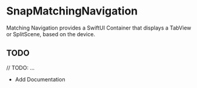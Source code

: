 # SnapMatchingNavigation

Matching Navigation provides a SwiftUI Container that displays a TabView or SplitScene, based on the device. 


## TODO

// TODO: ... 
 - Add Documentation
